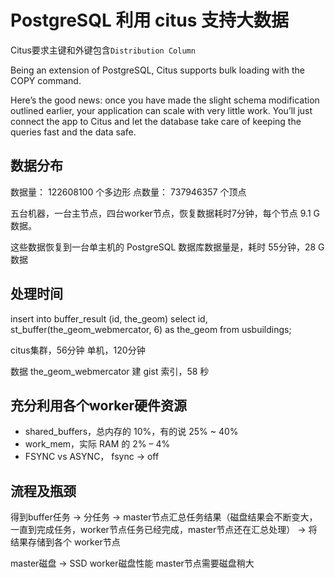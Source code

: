 # PostgreSQL 利用 citus 支持大数据

Citus要求主键和外键包含`Distribution Column`

Being an extension of PostgreSQL, Citus supports bulk loading with the COPY command.

Here’s the good news: once you have made the slight schema modification outlined earlier, your application can scale with very little work. You’ll just connect the app to Citus and let the database take care of keeping the queries fast and the data safe.

## 数据分布

数据量： 122608100 个多边形
点数量： 737946357 个顶点

五台机器，一台主节点，四台worker节点，恢复数据耗时7分钟，每个节点 9.1 G 数据。

这些数据恢复到一台单主机的 PostgreSQL 数据库数据量是，耗时 55分钟，28 G 数据

## 处理时间

insert into buffer_result (id, the_geom) select id, st_buffer(the_geom_webmercator, 6) as the_geom from usbuildings;

citus集群，56分钟
单机，120分钟

数据 the_geom_webmercator 建 gist 索引，58 秒

## 充分利用各个worker硬件资源

- shared_buffers，总内存的 10%，有的说 25% ~ 40%
- work_mem，实际 RAM 的 2% – 4%
- FSYNC vs ASYNC， fsync -> off

## 流程及瓶颈

得到buffer任务 -> 分任务 -> master节点汇总任务结果（磁盘结果会不断变大，一直到完成任务，worker节点任务已经完成，master节点还在汇总处理） -> 将结果存储到各个 worker节点

master磁盘 -> SSD
worker磁盘性能
master节点需要磁盘稍大